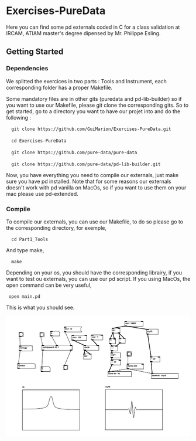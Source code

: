 # Exercises-PureData

Here you can find some pd externals coded in C for a class validation at IRCAM, ATIAM master's degree dipensed by Mr. Philippe Esling.

## Getting Started

### Dependencies

We splitted the exercices in two parts : Tools and Instrument, each corresponding folder has a proper Makefile.

Some mandatory files are in other gits (puredata and pd-lib-builder) so if you want to use our Makefile, please git clone the corresponding gits. So to get started, go to a directory you want to have our projet into and do the following : 

      git clone https://github.com/GuiMarion/Exercises-PureData.git
      
      cd Exercises-PureData
 
      git clone https://github.com/pure-data/pure-data
     
      git clone https://github.com/pure-data/pd-lib-builder.git
      
Now, you have everything you need to compile our externals, just make sure you have pd installed. Note that for some reasons our externals doesn't work with pd vanilla on MacOs, so if you want to use them on your mac please use pd-extended.

### Compile

To compile our externals, you can use our Makefile, to do so please go to the corresponding directory, for exemple, 

      cd Part1_Tools
      
And type make, 

      make
     
Depending on your os, you should have the corresponding librairy, if you want to test ou externals, you can use our pd script. If you using MacOs, the open command can be very useful, 

     open main.pd
     
This is what you should see.

![alt text](figures/main_Part1.png "pd main Part1")
